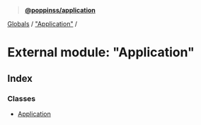 > **[@poppinss/application](../README.md)**

[Globals](../README.md) / ["Application"](_application_.md) /

# External module: "Application"

## Index

### Classes

* [Application](../classes/_application_.application.md)